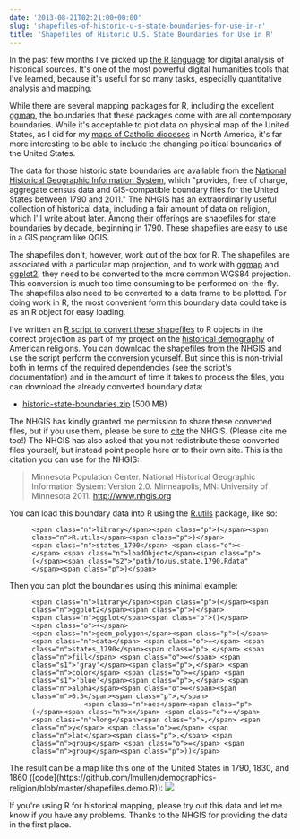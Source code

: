 ```yaml
---
date: '2013-08-21T02:21:00+00:00'
slug: 'shapefiles-of-historic-u-s-state-boundaries-for-use-in-r'
title: 'Shapefiles of Historic U.S. State Boundaries for Use in R'
---
```


In the past few months I've picked up [the R language](http://www.r-project.org/) for digital analysis of historical sources. It's one of the most powerful digital humanities tools that I've learned, because it's useful for so many tasks, especially quantitative analysis and mapping.

While there are several mapping packages for R, including the excellent [ggmap](https://sites.google.com/site/davidkahle/ggmap), the boundaries that these packages come with are all contemporary boundaries. While it's acceptable to plot data on physical map of the United States, as I did for my [maps of Catholic dioceses](http://lincolnmullen.com/blog/mapping-catholic-dioceses-over-time/) in North America, it's far more interesting to be able to include the changing political boundaries of the United States.

The data for those historic state boundaries are available from the [National Historical Geographic Information System](https://www.nhgis.org/), which "provides, free of charge, aggregate census data and GIS-compatible boundary files for the United States between 1790 and 2011." The NHGIS has an extraordinarily useful collection of historical data, including a fair amount of data on religion, which I'll write about later. Among their offerings are shapefiles for state boundaries by decade, beginning in 1790. These shapefiles are easy to use in a GIS program like QGIS.

The shapefiles don't, however, work out of the box for R. The shapefiles are associated with a particular map projection, and to work with [ggmap](https://sites.google.com/site/davidkahle/ggmap) and [ggplot2](http://ggplot2.org/), they need to be converted to the more common WGS84 projection. This conversion is much too time consuming to be performed on-the-fly. The shapefiles also need to be converted to a data frame to be plotted. For doing work in R, the most convenient form this boundary data could take is as an R object for easy loading.

I've written an [R script to convert these shapefiles](https://github.com/lmullen/demographics-religion/blob/master/historic.shapefiles.r) to R objects in the correct projection as part of my project on the [historical demography](https://github.com/lmullen/demographics-religion/) of American religions. You can download the shapefiles from the NHGIS and use the script perform the conversion yourself. But since this is non-trivial both in terms of the required dependencies (see the script's documentation) and in the amount of time it takes to process the files, you can download the already converted boundary data:

-   [historic-state-boundaries.zip](https://www.dropbox.com/s/xu0bug1x7hgm5h1/historic-state-boundaries.zip) (500 MB)

The NHGIS has kindly granted me permission to share these converted files, but if you use them, please be sure to [cite](https://www.nhgis.org/research/citation) the NHGIS. (Please cite me too!) The NHGIS has also asked that you not redistribute these converted files yourself, but instead point people here or to their own site. This is the citation you can use for the NHGIS:

> Minnesota Population Center. National Historical Geographic Information System: Version 2.0. Minneapolis, MN: University of Minnesota 2011. <http://www.nhgis.org>

You can load this boundary data into R using the [R.utils](http://cran.r-project.org/web/packages/R.utils/index.html) package, like so:
<figure class="highlight">
<pre><code class="language-r" data-lang="r">&lt;span class="n">library&lt;/span>&lt;span class="p">(&lt;/span>&lt;span class="n">R.utils&lt;/span>&lt;span class="p">)&lt;/span>
&lt;span class="n">states_1790&lt;/span> &lt;span class="o">&lt;-&lt;/span> &lt;span class="n">loadObject&lt;/span>&lt;span class="p">(&lt;/span>&lt;span class="s2">"path/to/us.state.1790.Rdata"&lt;/span>&lt;span class="p">)&lt;/span></code></pre>
</figure>
Then you can plot the boundaries using this minimal example:
<figure class="highlight">
<pre><code class="language-r" data-lang="r">&lt;span class="n">library&lt;/span>&lt;span class="p">(&lt;/span>&lt;span class="n">ggplot2&lt;/span>&lt;span class="p">)&lt;/span>
&lt;span class="n">ggplot&lt;/span>&lt;span class="p">()&lt;/span> &lt;span class="o">+&lt;/span>
&lt;span class="n">geom_polygon&lt;/span>&lt;span class="p">(&lt;/span>&lt;span class="n">data&lt;/span> &lt;span class="o">=&lt;/span> &lt;span class="n">states_1790&lt;/span>&lt;span class="p">,&lt;/span> &lt;span class="n">fill&lt;/span> &lt;span class="o">=&lt;/span> &lt;span class="s1">&#39;gray&#39;&lt;/span>&lt;span class="p">,&lt;/span> &lt;span class="n">color&lt;/span> &lt;span class="o">=&lt;/span> &lt;span class="s1">&#39;blue&#39;&lt;/span>&lt;span class="p">,&lt;/span> &lt;span class="n">alpha&lt;/span>&lt;span class="o">=&lt;/span>&lt;span class="m">0.3&lt;/span>&lt;span class="p">,&lt;/span>
             &lt;span class="n">aes&lt;/span>&lt;span class="p">(&lt;/span>&lt;span class="n">x&lt;/span> &lt;span class="o">=&lt;/span> &lt;span class="n">long&lt;/span>&lt;span class="p">,&lt;/span> &lt;span class="n">y&lt;/span> &lt;span class="o">=&lt;/span> &lt;span class="n">lat&lt;/span>&lt;span class="p">,&lt;/span> &lt;span class="n">group&lt;/span> &lt;span class="o">=&lt;/span> &lt;span class="n">group&lt;/span>&lt;span class="p">))&lt;/span></code></pre>
</figure>
The result can be a map like this one of the United States in 1790, 1830, and 1860 ([code](https://github.com/lmullen/demographics-religion/blob/master/shapefiles.demo.R)):

<img class="center" src="//files.lincolnmullen.com/downloads/demographics/demo.state-boundaries.png" />

If you're using R for historical mapping, please try out this data and let me know if you have any problems. Thanks to the NHGIS for providing the data in the first place.
